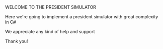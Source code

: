 WELCOME TO THE PRESIDENT SIMULATOR


Here we're going to implement a president simulator with great complexity in C#

We appreciate any kind of help and support

Thank you!
